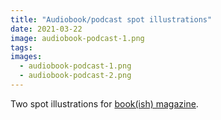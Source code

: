 ```yaml
---
title: "Audiobook/podcast spot illustrations"
date: 2021-03-22
image: audiobook-podcast-1.png
tags:
images:
  - audiobook-podcast-1.png
  - audiobook-podcast-2.png
---
```


Two spot illustrations for [book(ish) magazine](https://bookishmag.co.uk/).